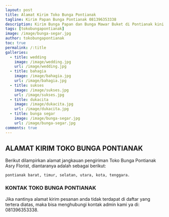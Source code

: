 ```yaml
---
layout: post
title: Alamat Kirim Toko Bunga Pontianak
tagline: Kirim Papan Bunga Pontianak 081396353338
description: Kirim Bunga Papan dan Bunga Mawar Buket di Pontianak kini semakin mudah dan simpel karena hadirnya salah satu florist di pontianak terbaik.
tags: [tokobungapontianak]
image: /image/bunga-segar.jpg
author: tokobungapontianak
toc: true
permalink: /:title
galleries:
  - title: wedding
    image: /image/wedding.jpg
    url: /image/wedding.jpg
  - title: bahagia
    image: /image/bahagia.jpg
    url: /image/bahagia.jpg
  - title: sukses
    image: /image/sukses.jpg
    url: /image/sukses.jpg
  - title: dukacita
    image: /image/dukacita.jpg
    url: /image/dukacita.jpg
  - title: bunga segar
    image: /image/bunga-segar.jpg
    url: /image/bunga-segar.jpg
comments: true
---
```


## ALAMAT KIRIM TOKO BUNGA PONTIANAK
Berikut dilampirkan alamat jangkauan pengiriman Toko Bunga Pontianak Asry Florist, diantaranya adalah sebagai berikut:

```
pontianak barat, timur, selatan, utara, kota, tenggara.
```

### KONTAK TOKO BUNGA PONTIANAK
Jika nantinya alamat kirim pesanan anda tidak terdapat di daftar yang tertera diatas, maka bisa menghubungi kontak admin kami ya di: 081396353338.
